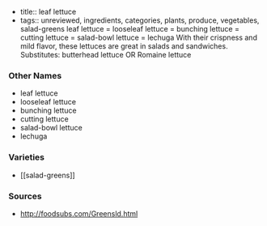 - title:: leaf lettuce
- tags:: unreviewed, ingredients, categories, plants, produce, vegetables, salad-greens
leaf lettuce = looseleaf lettuce = bunching lettuce = cutting lettuce = salad-bowl lettuce = lechuga With their crispness and mild flavor, these lettuces are great in salads and sandwiches. Substitutes: butterhead lettuce OR Romaine lettuce

### Other Names

* leaf lettuce
* looseleaf lettuce
* bunching lettuce
* cutting lettuce
* salad-bowl lettuce
* lechuga

### Varieties

* [[salad-greens]]

### Sources
* http://foodsubs.com/Greensld.html
